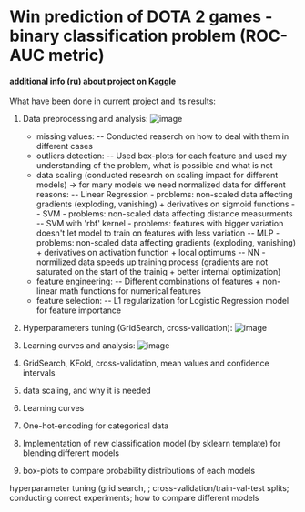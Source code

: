# Win prediction of DOTA 2 games - binary classification problem (ROC-AUC metric)

#### additional info (ru) about project on [Kaggle](https://www.kaggle.com/c/competition-1-yandex-shad-spring-2021) 

What have been done in current project and its results:
1. Data preprocessing and analysis:
   ![image](https://user-images.githubusercontent.com/33278581/152741483-9b0bea7b-061a-46ae-94a2-49d0406fe5a7.png)
   - missing values:
   -- Conducted reaserch on how to deal with them in different cases
   - outliers detection:
   -- Used box-plots for each feature and used my understanding of the problem, what is possible and what is not
   - data scaling (conducted research on scaling impact for different models) -> for many models we need normalized data for different reasons:
   -- Linear Regression - problems: non-scaled data affecting gradients (exploding, vanishing) + derivatives on sigmoid functions
   -- SVM - problems: non-scaled data affecting distance measurments
   -- SVM with 'rbf' kernel - problems: features with bigger variation doesn't let model to train on features with less variation
   -- MLP - problems: non-scaled data affecting gradients (exploding, vanishing) + derivatives on activation function + local optimums
   -- NN - normilized data speeds up training process (gradients are not saturated on the start of the trainig + better internal optimization)
   - feature engineering:
   -- Different combinations of features + non-linear math functions for numerical features
   - feature selection:
   -- L1 regularization for Logistic Regression model for feature importance
2. Hyperparameters tuning (GridSearch, cross-validation):
![image](https://user-images.githubusercontent.com/33278581/152741749-1c5b9cd6-2491-4f38-896f-224a4be9e709.png)

3. Learning curves and analysis:
![image](https://user-images.githubusercontent.com/33278581/152741847-6a9660b3-21d2-4fea-8190-de164bdcfed2.png)


3. GridSearch, KFold, cross-validation, mean values and confidence intervals
4. data scaling, and why it is needed
5. Learning curves
6. One-hot-encoding for categorical data
7. Implementation of new classification model (by sklearn template) for blending different models
8. box-plots to compare probability distributions of each models


hyperparameter tuning (grid search, ; cross-validation/train-val-test splits; conducting correct experiments; how to compare different models
